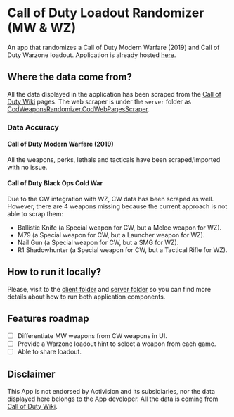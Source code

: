 # Call of Duty Loadout Randomizer (MW & WZ)

An app that randomizes a Call of Duty Modern Warfare (2019) and Call of Duty Warzone loadout. Application is already hosted [here](https://festive-almeida-fd2818.netlify.app/).

## Where the data come from?

All the data displayed in the application has been scraped from the [Call of Duty Wiki](https://callofduty.fandom.com/wiki/Call_of_Duty_Wiki) pages. The web scraper is under the `server` folder as [CodWeaponsRandomizer.CodWebPagesScraper](/server/src/CodWeaponsRandomizer.CodWebPagesScraper).

### Data Accuracy

#### Call of Duty Modern Warfare (2019)

All the weapons, perks, lethals and tacticals have been scraped/imported with no issue.

#### Call of Duty Black Ops Cold War

Due to the CW integration with WZ, CW data has been scraped as well. However, there are 4 weapons missing because the current approach is not able to scrap them:

- Ballistic Knife (a Special weapon for CW, but a Melee weapon for WZ).
- M79 (a Special weapon for CW, but a Launcher weapon for WZ).
- Nail Gun (a Special weapon for CW, but a SMG for WZ).
- R1 Shadowhunter (a Special weapon for CW, but a Tactical Rifle for WZ).

## How to run it locally?

Please, visit to the [client folder](/client/cod-weapons-randomizer/README.md) and [server folder](/server/README.md) so you can find more details about how to run both application components.

## Features roadmap

- [ ] Differentiate MW weapons from CW weapons in UI.
- [ ] Provide a Warzone loadout hint to select a weapon from each game.
- [ ] Able to share loadout.

## Disclaimer

This App is not endorsed by Activision and its subsidiaries, nor the
data displayed here belongs to the App developer. All the data is coming
from [Call of Duty Wiki](https://callofduty.fandom.com/wiki/Call_of_Duty_Wiki).
